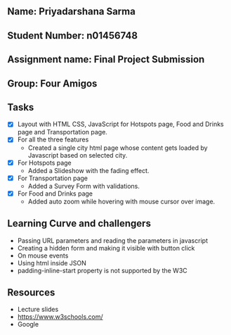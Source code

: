 ## Name: Priyadarshana Sarma
## Student Number: n01456748
## Assignment name: Final Project Submission
## Group: Four Amigos

## Tasks
- [x] Layout with  HTML CSS, JavaScript for Hotspots page, Food and Drinks page and Transportation page.
- [x] For all the three features
    - Created a single city html page whose content gets loaded by Javascript based on selected city.
- [x] For Hotspots page
    - Added a Slideshow with the fading effect.
- [x] For Transportation page
    - Added a Survey Form with validations.
- [x] For Food and Drinks page     
    - Added auto zoom while hovering with mouse cursor over image.

## Learning Curve and challengers
- Passing URL parameters and reading the parameters in javascript
- Creating a hidden form and making it visible with button click
- On mouse events 
- Using html inside JSON
- padding-inline-start property is not supported by the W3C

## Resources
- Lecture slides
- https://www.w3schools.com/
- Google 

